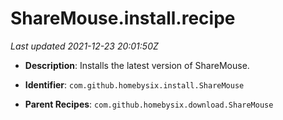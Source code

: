 # ShareMouse.install.recipe

_Last updated 2021-12-23 20:01:50Z_

- **Description**: Installs the latest version of ShareMouse.

- **Identifier**: `com.github.homebysix.install.ShareMouse`

- **Parent Recipes**: `com.github.homebysix.download.ShareMouse`
